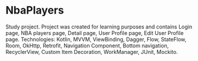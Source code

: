# NbaPlayers

Study project.
Project was created for learning purposes and contains Login page, NBA players page, Detail page, User Profile page, Edit User Profile page.
Technologies:
Kotlin, MVVM, ViewBinding, Dagger, Flow, StateFlow, Room, OkHttp, Retrofit, Navigation Component, Bottom navigation, RecyclerView, Custom Item Decoration, WorkManager, JUnit, Mockito.
